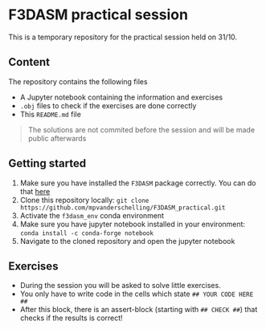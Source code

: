 # F3DASM practical session

This is a temporary repository for the practical session held on 31/10.

## Content

The repository contains the following files

* A Jupyter notebook containing the information and exercises
* `.obj` files to check if the exercises are done correctly
* This `README.md` file

> The solutions are not commited before the session and will be made public afterwards

## Getting started

1. Make sure you have installed the `F3DASM` package correctly. You can do that [here](https://bessagroup.github.io/F3DASM/gettingstarted.html)
2. Clone this repository locally: `git clone https://github.com/mpvanderschelling/F3DASM_practical.git`
3. Activate the `f3dasm_env` conda environment
4. Make sure you have jupyter notebook installed in your environment: `conda install -c conda-forge notebook`
5. Navigate to the cloned repository and open the jupyter notebook

## Exercises

* During the session you will be asked to solve little exercises. 
* You only have to write code in the cells which state `## YOUR CODE HERE ##`
* After this block, there is an assert-block (starting with `## CHECK ##`) that checks if the results is correct!

